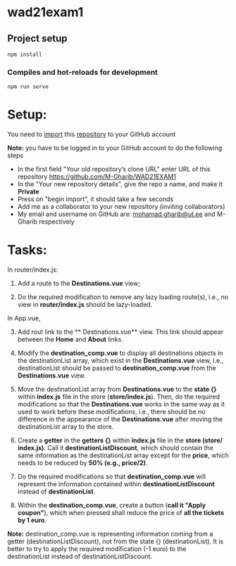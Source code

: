 # wad21exam1

## Project setup
```
npm install
```

### Compiles and hot-reloads for development
```
npm run serve
```

# Setup:

You need to [import](https://docs.github.com/en/github/importing-your-projects-to-github/importing-source-code-to-github/importing-a-repository-with-github-importer)   this [repository](https://github.com/M-Gharib/WAD21EXAM1)  to your GitHub account

**Note:** you have to be logged in to your GitHub account to do the following steps

- In the first field "Your old repository’s clone URL" enter URL of this repository https://github.com/M-Gharib/WAD21EXAM1
- In the "Your new repository details", give the repo a name, and make it **Private**
- Press on "begin import", it should take a few seconds
- Add me as a collaborator to your new repository (inviting collaborators)
- My email and username on GitHub are: mohamad.gharib@ut.ee and M-Gharib respectively


# Tasks:

 In router/index.js:

1. Add a route to the **Destinations.vue** view;

2. Do the required modification to remove any lazy loading route(s), i.e., no view in **router/index.js** should be lazy-loaded.

In App.vue,

3. Add rout link to the ** Destinations.vue**  view. This link should appear between the **Home**  and **About**  links.

4. Modify the **destination_comp.vue** to display all destinations objects in the destinationList array, which exist in the **Destinations.vue** view, i.e., destinationList should be passed to **destination_comp.vue** from the **Destinations.vue** view.

5. Move the destinationList array from **Destinations.vue** to the **state {}** within **index.js** file in the store (**store/index.js**). Then, do the required modifications so that the **Destinations.vue** works in the same way as it used to work before these modifications, i.e., there should be no difference in the appearance of the **Destinations.vue** after moving the destinationList array to the store.

6. Create a **getter** in the **getters {}** within **index.js** file in the **store (store/ index.js)**. Call it **destinationListDiscount**, which should contain the same information as the destinationList array except for the **price**, which needs to be reduced by **50% (e.g., price/2)**.

7. Do the required modifications so that **destination_comp.vue** will represent the information contained within **destinationListDiscount** instead of **destinationList**.

8. Within the **destination_comp.vue**, create a button (**call it "Apply coupon"**), which when pressed shall reduce the price of **all the tickets by 1 euro**.

**Note:** destination_comp.vue is representing information coming from a getter (destinationListDiscount), not from the state {} (destinationList). It is better to try to apply the required modification (-1 euro) to the destinationList instead of destinationListDiscount.
